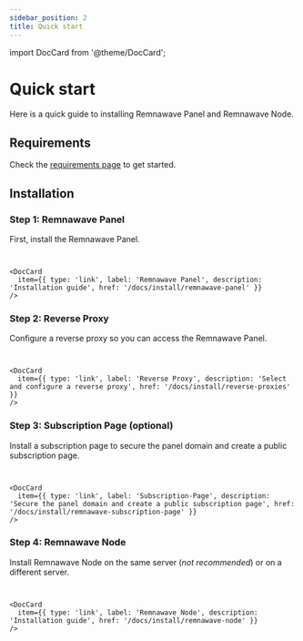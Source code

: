 ```yaml
---
sidebar_position: 2
title: Quick start
---
```


import DocCard from '@theme/DocCard';

# Quick start

Here is a quick guide to installing Remnawave Panel and Remnawave Node.
 
## Requirements

Check the [requirements page](/docs/install/requirements) to get started.

## Installation

### Step 1: Remnawave Panel

First, install the Remnawave Panel.

```mdx-code-block


<DocCard
  item={{ type: 'link', label: 'Remnawave Panel', description: 'Installation guide', href: '/docs/install/remnawave-panel' }}
/>
```

### Step 2: Reverse Proxy

 Configure a reverse proxy so you can access the Remnawave Panel.
 
```mdx-code-block


<DocCard
  item={{ type: 'link', label: 'Reverse Proxy', description: 'Select and configure a reverse proxy', href: '/docs/install/reverse-proxies' }}
/>
```

### Step 3: Subscription Page (optional)

Install a subscription page to secure the panel domain and create a public subscription page.

```mdx-code-block


<DocCard
  item={{ type: 'link', label: 'Subscription-Page', description: 'Secure the panel domain and create a public subscription page', href: '/docs/install/remnawave-subscription-page' }}
/>
```

### Step 4: Remnawave Node

Install Remnawave Node on the same server (_not recommended_) or on a different server.
 
```mdx-code-block


<DocCard
  item={{ type: 'link', label: 'Remnawave Node', description: 'Installation guide', href: '/docs/install/remnawave-node' }}
/>
```
